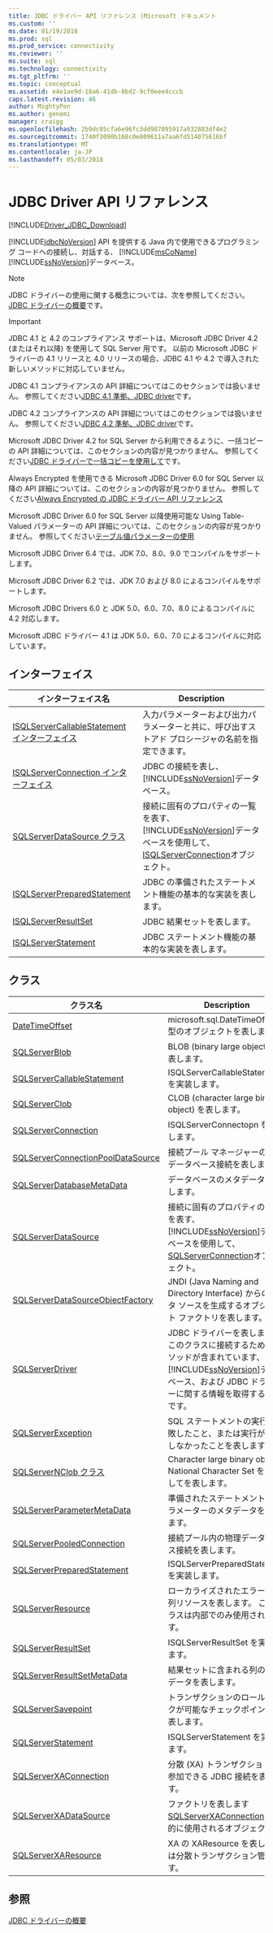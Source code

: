 ```yaml
---
title: JDBC ドライバー API リファレンス |Microsoft ドキュメント
ms.custom: ''
ms.date: 01/19/2018
ms.prod: sql
ms.prod_service: connectivity
ms.reviewer: ''
ms.suite: sql
ms.technology: connectivity
ms.tgt_pltfrm: ''
ms.topic: conceptual
ms.assetid: e4e1ae9d-18a6-41db-8bd2-9cf0eee4cccb
caps.latest.revision: 46
author: MightyPen
ms.author: genemi
manager: craigg
ms.openlocfilehash: 2b9dc05cfa6e96fc3dd987095917a932883df4e2
ms.sourcegitcommit: 1740f3090b168c0e809611a7aa6fd514075616bf
ms.translationtype: MT
ms.contentlocale: ja-JP
ms.lasthandoff: 05/03/2018
---
```

# <a name="jdbc-driver-api-reference"></a>JDBC Driver API リファレンス
[!INCLUDE[Driver_JDBC_Download](../../../includes/driver_jdbc_download.md)]

  [!INCLUDE[jdbcNoVersion](../../../includes/jdbcnoversion_md.md)] API を提供する Java 内で使用できるプログラミング コードへの接続し、対話する、 [!INCLUDE[msCoName](../../../includes/msconame_md.md)] [!INCLUDE[ssNoVersion](../../../includes/ssnoversion_md.md)]データベース。  
  
> [!NOTE]  
>  JDBC ドライバーの使用に関する概念については、次を参照してください。 [JDBC ドライバーの概要](../../../connect/jdbc/overview-of-the-jdbc-driver.md)です。  
  
> [!IMPORTANT]  
>  JDBC 4.1 と 4.2 のコンプライアンス サポートは、Microsoft JDBC Driver 4.2 (またはそれ以降) を使用して SQL Server 用です。 以前の Microsoft JDBC ドライバーの 4.1 リリースと 4.0 リリースの場合、JDBC 4.1 や 4.2 で導入された新しいメソッドに対応していません。  
>   
>  JDBC 4.1 コンプライアンスの API 詳細についてはこのセクションでは扱いません。 参照してください[JDBC 4.1 準拠、JDBC driver](../../../connect/jdbc/jdbc-4-1-compliance-for-the-jdbc-driver.md)です。  
>   
>  JDBC 4.2 コンプライアンスの API 詳細についてはこのセクションでは扱いません。 参照してください[JDBC 4.2 準拠、JDBC driver](../../../connect/jdbc/jdbc-4-2-compliance-for-the-jdbc-driver.md)です。  
>   
>  Microsoft JDBC Driver 4.2 for SQL Server から利用できるように、一括コピーの API 詳細については、このセクションの内容が見つかりません。 参照してください[JDBC ドライバーで一括コピーを使用して](../../../connect/jdbc/using-bulk-copy-with-the-jdbc-driver.md)です。  
>   
>  Always Encrypted を使用できる Microsoft JDBC Driver 6.0 for SQL Server 以降の API 詳細については、このセクションの内容が見つかりません。 参照してください[Always Encrypted の JDBC ドライバー API リファレンス](../../../connect/jdbc/always-encrypted-api-reference-for-the-jdbc-driver.md)  
>   
>  Microsoft JDBC Driver 6.0 for SQL Server 以降使用可能な Using Table-Valued パラメーターの API 詳細については、このセクションの内容が見つかりません。 参照してください[テーブル値パラメーターの使用](../../../connect/jdbc/using-table-valued-parameters.md)  
>   
>  Microsoft JDBC Driver 6.4 では、JDK 7.0、8.0、9.0 でコンパイルをサポートします。  
>   
>  Microsoft JDBC Driver 6.2 では、JDK 7.0 および 8.0 によるコンパイルをサポートします。  
>   
>  Microsoft JDBC Drivers 6.0 と JDK 5.0、6.0、7.0、8.0 によるコンパイルに 4.2 対応します。  
>   
>  Microsoft JDBC ドライバー 4.1 は JDK 5.0、6.0、7.0 によるコンパイルに対応しています。  

## <a name="interfaces"></a>インターフェイス  
  
|インターフェイス名|Description|  
|--------------------|-----------------|  
|[ISQLServerCallableStatement インターフェイス](../../../connect/jdbc/reference/isqlservercallablestatement-interface.md)|入力パラメーターおよび出力パラメーターと共に、呼び出すストアド プロシージャの名前を指定できます。|  
|[ISQLServerConnection インターフェイス](../../../connect/jdbc/reference/isqlserverconnection-interface.md)|JDBC の接続を表し、[!INCLUDE[ssNoVersion](../../../includes/ssnoversion_md.md)]データベース。|  
|[SQLServerDataSource クラス](../../../connect/jdbc/reference/sqlserverdatasource-class.md)|接続に固有のプロパティの一覧を表す、[!INCLUDE[ssNoVersion](../../../includes/ssnoversion_md.md)]データベースを使用して、 [ISQLServerConnection](../../../connect/jdbc/reference/sqlserverconnection-class.md)オブジェクト。|  
|[ISQLServerPreparedStatement](../../../connect/jdbc/reference/isqlserverpreparedstatement-interface.md)|JDBC の準備されたステートメント機能の基本的な実装を表します。|  
|[ISQLServerResultSet](../../../connect/jdbc/reference/isqlserverresultset-interface.md)|JDBC 結果セットを表します。|  
|[ISQLServerStatement](../../../connect/jdbc/reference/isqlserverstatement-interface.md)|JDBC ステートメント機能の基本的な実装を表します。|  
  
## <a name="classes"></a>クラス  
  
|クラス名|Description|  
|----------------|-----------------|  
|[DateTimeOffset](../../../connect/jdbc/reference/datetimeoffset-class.md)|microsoft.sql.DateTimeOffset 型のオブジェクトを表します。|  
|[SQLServerBlob](../../../connect/jdbc/reference/sqlserverblob-class.md)|BLOB (binary large object) を表します。|  
|[SQLServerCallableStatement](../../../connect/jdbc/reference/sqlservercallablestatement-class.md)|ISQLServerCallableStatement を実装します。|  
|[SQLServerClob](../../../connect/jdbc/reference/sqlserverclob-class.md)|CLOB (character large binary object) を表します。|  
|[SQLServerConnection](../../../connect/jdbc/reference/sqlserverconnection-class.md)|ISQLServerConnectopn を実装します。|  
|[SQLServerConnectionPoolDataSource](../../../connect/jdbc/reference/sqlserverconnectionpooldatasource-class.md)|接続プール マネージャーの物理データベース接続を表します。|  
|[SQLServerDatabaseMetaData](../../../connect/jdbc/reference/sqlserverdatabasemetadata-class.md)|データベースのメタデータを表します。|  
|[SQLServerDataSource](../../../connect/jdbc/reference/isqlserverdatasource-interface.md)|接続に固有のプロパティの一覧を表す、[!INCLUDE[ssNoVersion](../../../includes/ssnoversion_md.md)]データベースを使用して、 [SQLServerConnection](../../../connect/jdbc/reference/sqlserverconnection-class.md)オブジェクト。|  
|[SQLServerDataSourceObjectFactory](../../../connect/jdbc/reference/sqlserverdatasourceobjectfactory-class.md)|JNDI (Java Naming and Directory Interface) からのデータ ソースを生成するオブジェクト ファクトリを表します。|  
|[SQLServerDriver](../../../connect/jdbc/reference/sqlserverdriver-class.md)|JDBC ドライバーを表します。 このクラスに接続するためのメソッドが含まれています、[!INCLUDE[ssNoVersion](../../../includes/ssnoversion_md.md)]データベース、および JDBC ドライバーに関する情報を取得するためです。|  
|[SQLServerException](../../../connect/jdbc/reference/sqlserverexception-class.md)|SQL ステートメントの実行に失敗したこと、または実行が完了しなかったことを表します。|  
|[SQLServerNClob クラス](../../../connect/jdbc/reference/sqlservernclob-class.md)|Character large binary object National Character Set を使用してを表します。|  
|[SQLServerParameterMetaData](../../../connect/jdbc/reference/sqlserverparametermetadata-class.md)|準備されたステートメントのパラメーターのメタデータを表します。|  
|[SQLServerPooledConnection](../../../connect/jdbc/reference/sqlserverpooledconnection-class.md)|接続プール内の物理データベース接続を表します。|  
|[SQLServerPreparedStatement](../../../connect/jdbc/reference/sqlserverpreparedstatement-class.md)|ISQLServerPreparedStatement を実装します。|  
|[SQLServerResource](../../../connect/jdbc/reference/sqlserverresource-class.md)|ローカライズされたエラー文字列リソースを表します。 このクラスは内部でのみ使用されます。|  
|[SQLServerResultSet](../../../connect/jdbc/reference/sqlserverresultset-class.md)|ISQLServerResultSet を実装します。|  
|[SQLServerResultSetMetaData](../../../connect/jdbc/reference/sqlserverresultsetmetadata-class.md)|結果セットに含まれる列のメタデータを表します。|  
|[SQLServerSavepoint](../../../connect/jdbc/reference/sqlserversavepoint-class.md)|トランザクションのロールバックが可能なチェックポイントを表します。|  
|[SQLServerStatement](../../../connect/jdbc/reference/sqlserverstatement-class.md)|ISQLServerStatement を実装します。|  
|[SQLServerXAConnection](../../../connect/jdbc/reference/sqlserverxaconnection-class.md)|分散 (XA) トランザクションに参加できる JDBC 接続を表します。|  
|[SQLServerXADataSource](../../../connect/jdbc/reference/sqlserverxadatasource-class.md)|ファクトリを表します[SQLServerXAConnection](../../../connect/jdbc/reference/sqlserverxaconnection-class.md)内部的に使用されるオブジェクト。|  
|[SQLServerXAResource](../../../connect/jdbc/reference/sqlserverxaresource-class.md)|XA の XAResource を表しますは分散トランザクション管理です。|  
  
## <a name="see-also"></a>参照  
 [JDBC ドライバーの概要](../../../connect/jdbc/overview-of-the-jdbc-driver.md)  
  
  
